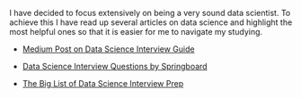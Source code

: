 I have decided to focus extensively on being a very sound data scientist. To achieve this I have read up several articles on data science and highlight the most helpful ones so that it is easier for me to navigate my studying.

* [Medium Post on Data Science Interview Guide](https://medium.com/@nkfish/data-science-interview-guide-9ad868d14dd3)

* [Data Science Interview Questions by Springboard](https://www.springboard.com/blog/data-science-interview-questions/)

* [The Big List of Data Science Interview Prep](https://www.conordewey.com/blog/the-big-list-of-data-science-interview-resources/)

